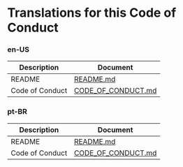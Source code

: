 # Translations for this Code of Conduct

### en-US

| Description        | Document                                    |
| ------------------ | ------------------------------------------- |
| README             | [README.md](../README.md)                   |
| Code of Conduct    | [CODE_OF_CONDUCT.md](../CODE_OF_CONDUCT.md) |

### pt-BR

| Description        | Document                                       |
| ------------------ | ---------------------------------------------- |
| README             | [README.md](pt-br/README.md)                   |
| Code of Conduct    | [CODE_OF_CONDUCT.md](pt-br/CODE_OF_CONDUCT.md) |